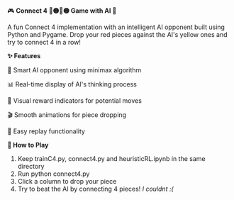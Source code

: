 <p>
🎮 <b>Connect 4 🔴🟡🔴🟡 Game with AI 🤖</b>

A fun Connect 4 implementation with an intelligent AI opponent built using Python and Pygame. Drop your red pieces against the AI's yellow ones and try to connect 4 in a row!
  
<b>✨ Features</b>

🧠 Smart AI opponent using minimax algorithm

📊 Real-time display of AI's thinking process

🎯 Visual reward indicators for potential moves

🎬 Smooth animations for piece dropping

🔄 Easy replay functionality

<b>🚀 How to Play</b>

1) Keep trainC4.py, connect4.py and heuristicRL.ipynb in the same directory
2) Run python connect4.py
3) Click a column to drop your piece
4) Try to beat the AI by connecting 4 pieces! <i>I couldnt :( </i>
